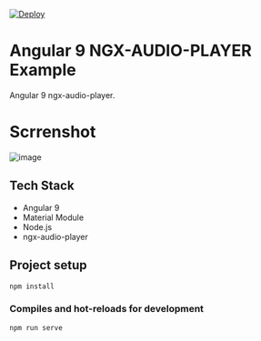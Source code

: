 [![Deploy](https://www.herokucdn.com/deploy/button.svg)](https://heroku.com/deploy?template=https://github.com/heroku/node-js-getting-started)

# Angular 9 NGX-AUDIO-PLAYER Example 
  Angular 9 ngx-audio-player.
  
# Scrrenshot
![image](https://raw.githubusercontent.com/hraverkar/MusicPlayer/master/screenshot/23.jpg)

## Tech Stack

* Angular 9
* Material Module
* Node.js
* ngx-audio-player

## Project setup
```
npm install
```

### Compiles and hot-reloads for development
```
npm run serve
```

